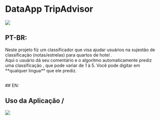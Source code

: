 # DataApp TripAdvisor

<img src="https://external-content.duckduckgo.com/iu/?u=https%3A%2F%2Fe.rpp-noticias.io%2Fnormal%2F2017%2F11%2F09%2F101710_516361.png&f=1&nofb=1">

## PT-BR:
<p>
  Neste projeto fiz um classificador que visa ajudar usuários na sujestão de classificação (notas/estrelas) para quartos de hotel . <br>
 Aqui o usuário dá seu comentário e o algoritmo automaticamente prediz uma classificação , que pode variar de  1 à 5.
 Você pode digitar em **qualquer lingua** que ele prediz.
</p>
<br>
## EN:
<p>
  
</p>

## Uso da Aplicação / 
<img src="https://images.pexels.com/photos/163688/hiker-travel-trip-wander-163688.jpeg?auto=compress&cs=tinysrgb&dpr=2&h=750&w=1260">
